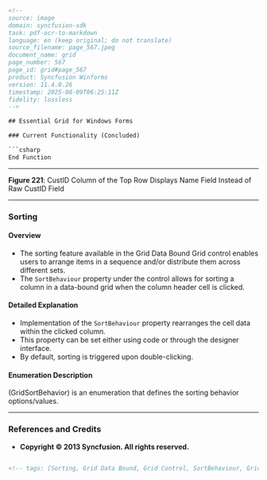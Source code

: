 ```html
<!-- 
source: image
domain: syncfusion-sdk
task: pdf-ocr-to-markdown
language: en (keep original; do not translate)
source_filename: page_567.jpeg
document_name: grid
page_number: 567
page_id: grid#page_567
product: Syncfusion Winforms
version: 11.4.0.26
timestamp: 2025-08-09T06:25:11Z
fidelity: lossless
-->

## Essential Grid for Windows Forms

### Current Functionality (Concluded)

```csharp
End Function
```

---

**Figure 221**: CustID Column of the Top Row Displays Name Field Instead of Raw CustID Field

---

### Sorting

#### Overview

- The sorting feature available in the Grid Data Bound Grid control enables users to arrange items in a sequence and/or distribute them across different sets.
- The `SortBehaviour` property under the control allows for sorting a column in a data-bound grid when the column header cell is clicked.

#### Detailed Explanation

- Implementation of the `SortBehaviour` property rearranges the cell data within the clicked column.
- This property can be set either using code or through the designer interface.
- By default, sorting is triggered upon double-clicking.

#### Enumeration Description

(GridSortBehavior) is an enumeration that defines the sorting behavior options/values.

---

### References and Credits

- **Copyright © 2013 Syncfusion. All rights reserved.**
```html

<!-- tags: [Sorting, Grid Data Bound, Grid Control, SortBehaviour, GridSortBehavior, Control, Feature, Enumeration] keywords: [Essential Grid, Windows Forms, CustID, Name Field, Raw Data, SortBehaviour, GridSortBehavior, User Guide, 2013] -->
```